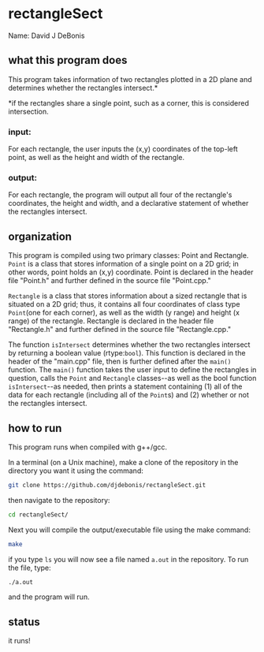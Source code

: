 # rectangleSect

Name: David J DeBonis

## what this program does
This program takes information of two rectangles plotted in a 2D plane and determines whether the rectangles intersect.*

*if the rectangles share a single point, such as a corner, this is considered intersection.

### input:
For each rectangle, the user inputs the (x,y) coordinates of the top-left point, as well as the height and width of the rectangle.

### output:
For each rectangle, the program will output all four of the rectangle's coordinates, the height and width, and a declarative statement of whether the rectangles intersect.

## organization
This program is compiled using two primary classes: Point and Rectangle. `Point` is a class that stores information of a single point on a 2D grid; in other words, point holds an (x,y) coordinate. Point is declared in the header file "Point.h" and further defined in the source file "Point.cpp."

`Rectangle` is a class that stores information about a sized rectangle that is situated on a 2D grid; thus, it contains all four coordinates of class type `Point`(one for each corner), as well as the width (y range) and height (x range) of the rectangle. Rectangle is declared in the header file "Rectangle.h" and further defined in the source file "Rectangle.cpp."

The function `isIntersect` determines whether the two rectangles intersect by returning a boolean value (rtype:`bool`). This function is declared in the header of the "main.cpp" file, then is further defined after the `main()` function. The `main()` function takes the user input to define the rectangles in question, calls the `Point` and `Rectangle` classes--as well as the bool function `isIntersect`--as needed, then prints a statement containing (1) all of the data for each rectangle (including all of the `Point`s) and (2) whether or not the rectangles intersect.


## how to run
This program runs when compiled with g++/gcc.

In a terminal (on a Unix machine), make a clone of the repository in the directory you want it using the command:
```bash
git clone https://github.com/djdebonis/rectangleSect.git
```
then navigate to the repository:
```bash
cd rectangleSect/
```
Next you will compile the output/executable file using the make command:
```bash
make
```
if you type `ls` you will now see a file named `a.out` in the repository. To run the file, type:
```bash
./a.out
```
and the program will run.

## status
it runs!
